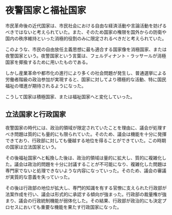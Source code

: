 # 夜警国家と福祉国家

市民革命後の近代国家は、市民社会における自由な経済活動や言論活動を妨げるべきではないと考えられていた。また、そのため国家の権限を国外からの防衛や国内の秩序維持といった消極的役割のみに限定されるべきだと考えられていた。

このような、市民の自由放任主義思想に最も適合する国家像を消極国家、または夜警国家という。夜警国家という言葉は、フェルディナント・ラッサールが消極国家を揶揄するために用いたものである。

しかし産業革命や都市化の進行により多くの社会問題が発生し、普通選挙による労働者階級の政治参加が実現すると、国家に対してより積極的な活動、特に国民福祉の増進が期待されるようになった。

こうして国家は積極国家、または福祉国家へと変化していった。

## 立法国家と行政国家

夜警国家の時代には、政治的領域が限定されていたことを理由に、議会が処理すべき問題は質的にも量的にも限られていた。そのため、議会は機能を十分に発揮できており、行政部に対しても優越する地位を得ることができていた。この時期の国家は立法国家という。

その後福祉国家へと転換した後は、政治的領域は量的に拡大し、質的に複雑化した。議会は政治的問題を十分に討議することが不可能になり、複雑化した問題は専門家でないと処理できないような内容になっていった。そのため、議会の審議が実質的な意義を失っていった。

その後は行政部の地位が拡大し、専門的知識を有する官僚に支えられた行政部が法案作成を行い、議会は形式的に承認する傾向が強まった。行政部の裁量権が強まり、議会の行政統制機能が弱体化した。その結果、行政部が政治的にも決定プロセスにおいても重要な機能を果たす行政国家になった。

